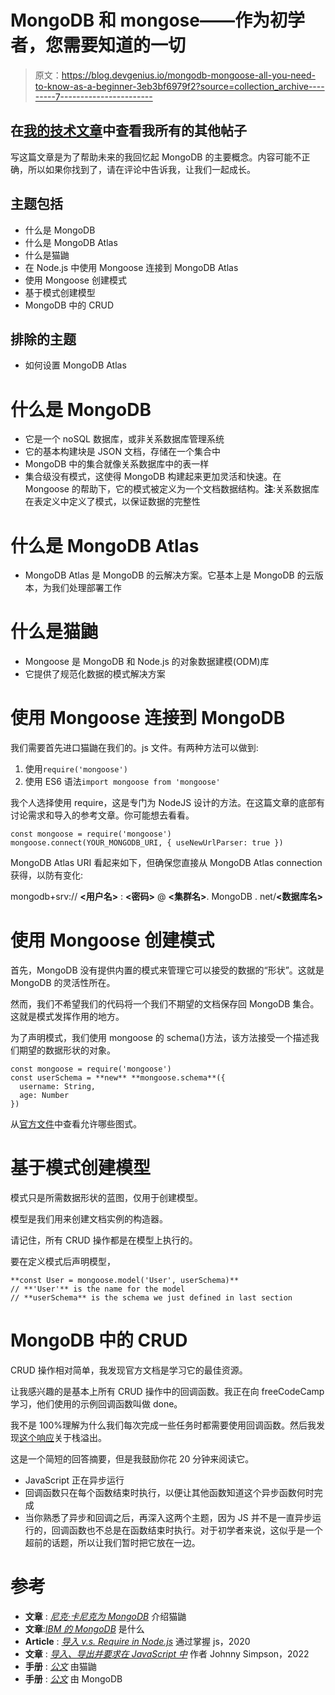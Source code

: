 # MongoDB 和 mongose——作为初学者，您需要知道的一切

> 原文：<https://blog.devgenius.io/mongodb-mongoose-all-you-need-to-know-as-a-beginner-3eb3bf6979f2?source=collection_archive---------7----------------------->

## 在[我的技术文章](https://yumingchang1991.medium.com/technical-article-structure-on-medium-954850e1ef4d)中查看我所有的其他帖子

写这篇文章是为了帮助未来的我回忆起 MongoDB 的主要概念。内容可能不正确，所以如果你找到了，请在评论中告诉我，让我们一起成长。

## 主题包括

*   什么是 MongoDB
*   什么是 MongoDB Atlas
*   什么是猫鼬
*   在 Node.js 中使用 Mongoose 连接到 MongoDB Atlas
*   使用 Mongoose 创建模式
*   基于模式创建模型
*   MongoDB 中的 CRUD

## 排除的主题

*   如何设置 MongoDB Atlas

# 什么是 MongoDB

*   它是一个 noSQL 数据库，或非关系数据库管理系统
*   它的基本构建块是 JSON 文档，存储在一个集合中
*   MongoDB 中的集合就像关系数据库中的表一样
*   集合级没有模式，这使得 MongoDB 构建起来更加灵活和快速。在 Mongoose 的帮助下，它的模式被定义为一个文档数据结构。**注**:关系数据库在表定义中定义了模式，以保证数据的完整性

# 什么是 MongoDB Atlas

*   MongoDB Atlas 是 MongoDB 的云解决方案。它基本上是 MongoDB 的云版本，为我们处理部署工作

# 什么是猫鼬

*   Mongoose 是 MongoDB 和 Node.js 的对象数据建模(ODM)库
*   它提供了规范化数据的模式解决方案

# 使用 Mongoose 连接到 MongoDB

我们需要首先进口猫鼬在我们的。js 文件。有两种方法可以做到:

1.  使用`require('mongoose')`
2.  使用 ES6 语法`import mongoose from 'mongoose'`

我个人选择使用 require，这是专门为 NodeJS 设计的方法。在这篇文章的底部有讨论需求和导入的参考文章。你可能想去看看。

```
const mongoose = require('mongoose')
mongoose.connect(YOUR_MONGODB_URI, { useNewUrlParser: true })
```

MongoDB Atlas URI 看起来如下，但确保您直接从 MongoDB Atlas connection 获得，以防有变化:

mongodb+srv:// **<用户名>** : **<密码>** @ **<集群名>**. MongoDB . net/**<数据库名>**

# 使用 Mongoose 创建模式

首先，MongoDB 没有提供内置的模式来管理它可以接受的数据的“形状”。这就是 MongoDB 的灵活性所在。

然而，我们不希望我们的代码将一个我们不期望的文档保存回 MongoDB 集合。这就是模式发挥作用的地方。

为了声明模式，我们使用 mongoose 的 schema()方法，该方法接受一个描述我们期望的数据形状的对象。

```
const mongoose = require('mongoose')
const userSchema = **new** **mongoose.schema**({
  username: String,
  age: Number
})
```

从[官方文件](https://mongoosejs.com/docs/schematypes.html)中查看允许哪些图式。

# 基于模式创建模型

模式只是所需数据形状的蓝图，仅用于创建模型。

模型是我们用来创建文档实例的构造器。

请记住，所有 CRUD 操作都是在模型上执行的。

要在定义模式后声明模型，

```
**const User = mongoose.model('User', userSchema)**
// **'User'** is the name for the model
// **userSchema** is the schema we just defined in last section
```

# MongoDB 中的 CRUD

CRUD 操作相对简单，我发现官方文档是学习它的最佳资源。

让我感兴趣的是基本上所有 CRUD 操作中的回调函数。我正在向 freeCodeCamp 学习，他们使用的示例回调函数叫做 done。

我不是 100%理解为什么我们每次完成一些任务时都需要使用回调函数。然后我发现[这个响应](https://stackoverflow.com/questions/14220321/how-to-return-the-response-from-an-asynchronous-call/14220323#14220323)关于栈溢出。

这是一个简短的回答摘要，但是我鼓励你花 20 分钟来阅读它。

*   JavaScript 正在异步运行
*   回调函数只在每个函数结束时执行，以便让其他函数知道这个异步函数何时完成
*   当你熟悉了异步和回调之后，再深入这两个主题，因为 JS 并不是一直异步运行的，回调函数也不总是在函数结束时执行。对于初学者来说，这似乎是一个超前的话题，所以让我们暂时把它放在一边。

# 参考

*   **文章** : [*尼克·卡尼克为 MongoDB*](https://www.freecodecamp.org/news/introduction-to-mongoose-for-mongodb-d2a7aa593c57/) 介绍猫鼬
*   **文章**:[*IBM 的 MongoDB*](https://www.ibm.com/cloud/learn/mongodb) 是什么
*   **Article** : [*导入 v.s. Require in Node.js*](https://masteringjs.io/tutorials/node/import-vs-require) 通过掌握 js，2020
*   **文章** : [*导入、导出并要求在 JavaScript 中*](https://fjolt.com/article/javascript-export-import-node-js) 作者 Johnny Simpson，2022
*   **手册** : [*公文*](https://mongoosejs.com/docs/index.html) 由猫鼬
*   **手册** : [*公文*](https://www.mongodb.com/docs/guides/?_ga=2.187374316.519583772.1648536708-619028073.1648536708) 由 MongoDB
